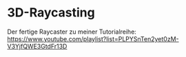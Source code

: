 # 3D-Raycasting
Der fertige Raycaster zu meiner Tutorialreihe: https://www.youtube.com/playlist?list=PLPYSnTen2yet0zM-V3YjfQWE3GtdFr13D
